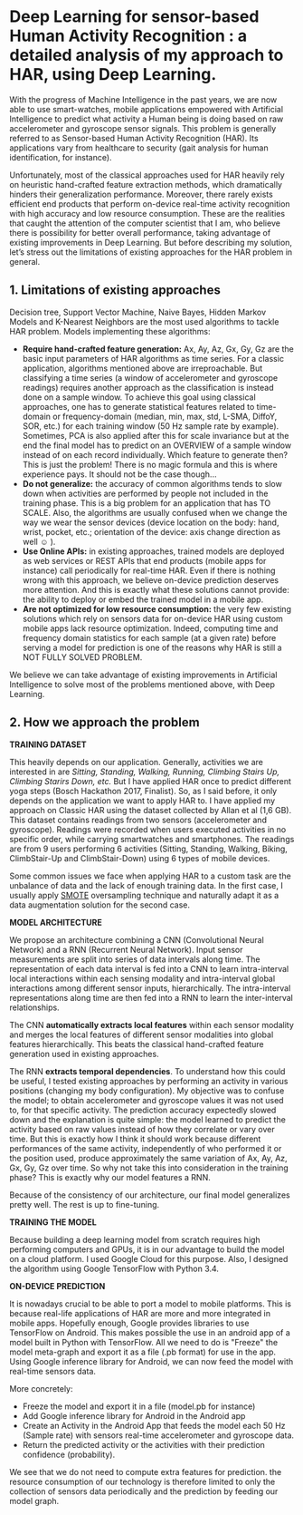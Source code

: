 # Deep Learning for sensor-based Human Activity Recognition : a detailed analysis of my approach to HAR, using Deep Learning.

With the progress of Machine Intelligence in the past years, we are now able to use smart-watches, mobile applications empowered with Artificial Intelligence to predict what activity a Human being is doing based on raw accelerometer and gyroscope sensor signals. This problem is generally referred to as Sensor-based Human Activity Recognition (HAR). Its applications vary from healthcare to security (gait analysis for human identification, for instance).

Unfortunately, most of the classical approaches used for HAR heavily rely on heuristic hand-crafted feature extraction methods, which dramatically hinders their generalization performance. Moreover, there rarely exists efficient end products that perform on-device real-time activity recognition with high accuracy and low resource consumption. These are the realities that caught the attention of the computer scientist that I am, who believe there is possibility for better overall performance, taking advantage of existing improvements in Deep Learning. But before describing my solution, let’s stress out the limitations of existing approaches for the HAR problem in general.

## 1. Limitations of existing approaches

Decision tree, Support Vector Machine, Naive Bayes, Hidden Markov Models and K-Nearest Neighbors are the most used algorithms to tackle HAR problem. Models implementing these algorithms:

* **Require hand-crafted feature generation:** Ax, Ay, Az, Gx, Gy, Gz are the basic input parameters of HAR algorithms as time series. For a classic application, algorithms mentioned above are irreproachable. But classifying a time series (a window of accelerometer and gyroscope readings) requires another approach as the classification is instead done on a sample window. To achieve this goal using classical approaches, one has to generate statistical features related to time-domain or frequency-domain (median, min, max, std, L-SMA, DiffoY, SOR, etc.) for each training window (50 Hz sample rate by example). Sometimes, PCA is also applied after this for scale invariance but at the end the final model has to predict on an OVERVIEW of a sample window instead of on each record individually. Which feature to generate then? This is just the problem! There is no magic formula and this is where experience pays. It should not be the case though...
* **Do not generalize:** the accuracy of common algorithms tends to slow down when activities are performed by people not included in the training phase. This is a big problem for an application that has TO SCALE. Also, the algorithms are usually confused when we change the way we wear the sensor devices (device location on the body: hand, wrist, pocket, etc.; orientation of the device: axis change direction as well :relaxed: ).
* **Use Online APIs:** in existing approaches, trained models are deployed as web services or REST APIs that end products (mobile apps for instance) call periodically for real-time HAR. Even if there is nothing wrong with this approach, we believe on-device prediction deserves more attention. And this is exactly what these solutions cannot provide: the ability to deploy or embed the trained model in a mobile app.
* **Are not optimized for low resource consumption:** the very few existing solutions which rely on sensors data for on-device HAR using custom mobile apps lack resource optimization. Indeed, computing time and frequency domain statistics for each sample (at a given rate) before serving a model for prediction is one of the reasons why HAR is still a NOT FULLY SOLVED PROBLEM.

We believe we can take advantage of existing improvements in Artificial Intelligence to solve most of the problems mentioned above, with Deep Learning.

## 2. How we approach the problem

**TRAINING DATASET**

This heavily depends on our application. Generally, activities we are interested in are *Sitting, Standing, Walking, Running, Climbing Stairs Up, Climbing Starirs Down, etc.* But I have applied HAR once to predict different yoga steps (Bosch Hackathon 2017, Finalist). So, as I said before, it only depends on the application we want to apply HAR to. I have applied my approach on Classic HAR using the dataset collected by Allan et al (1,6 GB). This dataset contains readings from two sensors (accelerometer and gyroscope). Readings were recorded when users executed activities in no specific order, while carrying smartwatches and smartphones. The readings are from 9 users performing 6 activities (Sitting, Standing, Walking, Biking, ClimbStair-Up and ClimbStair-Down) using 6 types of mobile devices. 

Some common issues we face when applying HAR to a custom task are the unbalance of data and the lack of enough training data. In the first case, I usually apply [SMOTE](https://www.jair.org/media/953/live-953-2037-jair.pdf) oversampling technique and naturally adapt it as a data augmentation solution for the second case.

**MODEL ARCHITECTURE**

We propose an architecture combining a CNN (Convolutional Neural Network) and a RNN (Recurrent Neural Network). Input sensor measurements are split into series of data intervals along time. The representation of each data interval is fed into a CNN to learn intra-interval local interactions within each sensing modality and intra-interval global interactions among different sensor inputs, hierarchically. The intra-interval representations along time are then fed into a RNN to learn the inter-interval relationships.

The CNN **automatically extracts local features** within each sensor modality and merges the local features of different sensor modalities into global features hierarchically. This beats the classical hand-crafted feature generation used in existing approaches.

The RNN **extracts temporal dependencies**. To understand how this could be useful, I tested existing approaches by performing an activity in various positions (changing my body configuration). My objective was to confuse the model; to obtain accelerometer and gyroscope values it was not used to, for that specific activity. The prediction accuracy expectedly slowed down and the explanation is quite simple: the model learned to predict the activity based on raw values instead of how they correlate or vary over time. But this is exactly how I think it should work because different performances of the same activity, independently of who performed it or the position used, produce approximately the same variation of Ax, Ay, Az, Gx, Gy, Gz over time. So why not take this into consideration in the training phase? This is exactly why our model features a RNN.

Because of the consistency of our architecture, our final model generalizes pretty well. The rest is up to fine-tuning.

**TRAINING THE MODEL**

Because building a deep learning model from scratch requires high performing computers and GPUs, it is in our advantage to build the model on a cloud platform. I used Google Cloud for this purpose. Also, I designed the algorithm using Google TensorFlow with Python 3.4. 

**ON-DEVICE PREDICTION**

It is nowadays crucial to be able to port a model to mobile platforms. This is because real-life applications of HAR are more and more integrated in mobile apps. Hopefully enough, Google provides libraries to use TensorFlow on Android. This makes possible the use in an android app of a model built in Python with TensorFlow. All we need to do is "Freeze" the model meta-graph and export it as a file (.pb format) for use in the app. Using Google inference library for Android, we can now feed the model with real-time sensors data.

More concretely:
*	Freeze the model and export it in a file (model.pb for instance)
*	Add Google inference library for Android in the Android app
*	Create an Activity in the Android App that feeds the model each 50 Hz (Sample rate) with sensors real-time accelerometer and gyroscope data.
*	Return the predicted activity or the activities with their prediction confidence (probability). 

We see that we do not need to compute extra features for prediction. the resource consumption of our technology is therefore limited to only the collection of sensors data periodically and the prediction by feeding our model graph.

